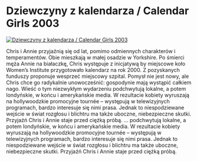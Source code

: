 Dziewczyny z kalendarza / Calendar Girls 2003 
=============
[![Dziewczyny z kalendarza / Calendar Girls 2003 ](http://vidos.pl/images/player.gif)](http://vidos.pl/dziewczyny-z-kalendarza-calendar-girls-2003)

 Chris i Annie przyjaźnią się od lat, pomimo odmiennych charakterów i temperamentów. Obie mieszkają w małej osadzie w Yorkshire. Po śmierci męża Annie na białaczkę, Chris występuje z inicjatywą by miejscowe koło Women’s Institute przygotowało kalendarz na rok 2000. Z pozyskanych funduszy proponuje wesprzeć miejscowy szpital. Pomysł nie jest nowy, ale Chris chce go radykalnie unowocześnić: gospodynie mają wystąpić całkiem nago. Wieść o tym niezwykłym wydarzeniu podchwytują lokalne, a potem londyńskie, w końcu i amerykańskie media. W rezultacie kobiety wyruszają na hollywoodzkie promocyjne tournée – występują w telewizyjnych programach, bardzo interesuje się nimi prasa. Jednak to niespodziewane wejście w świat rozgłosu i blichtru ma także uboczne, niebezpieczne skutki. Przyjaźń Chris i Annie staje przed ciężką próbą.   ... podchwytują lokalne, a potem londyńskie, w końcu i amerykańskie media. W rezultacie kobiety wyruszają na hollywoodzkie promocyjne tournée – występują w telewizyjnych programach, bardzo interesuje się nimi prasa. Jednak to niespodziewane wejście w świat rozgłosu i blichtru ma także uboczne, niebezpieczne skutki. Przyjaźń Chris i Annie staje przed ciężką próbą.
